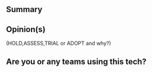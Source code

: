 
<!--
  Thanks for submitting a pull request!
  Please provide enough information so that others can review your pull request. The three fields below are mandatory.

  Before submitting a pull request, please make sure the following is done:
  1. Clone [the repository](https://github.com/sky-uk/csp-tech-radar) and create your branch from `master`.
  2. Update csp-tech-radar.csv, keeping in mind that opions are categorized into quadrants, and provide any reasoning about whether we would like to
     hold/assess/trial or adopt this tech.
  3. Identify any teams who you believe might be already using this tech
-->

## Summary


## Opinion(s) 
<p> (HOLD,ASSESS,TRIAL or ADOPT and why?) <p>


  
## Are you or any teams using this tech?

